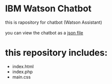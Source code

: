 # IBM Watson Chatbot
this is rapository for chatbot (Watson Assistant) </br></br>
you can view the chatbot as a [json file](https://github.com/Ghadaxc/IBM-Watson-Chatbot/blob/main/skill-user-help..json)

# this repository includes:
- index.html 
- index.php
- main.css
 
